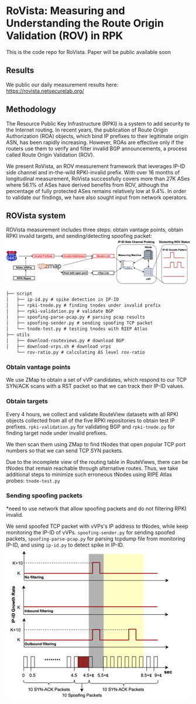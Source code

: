 # RoVista: Measuring and Understanding the Route Origin Validation (ROV) in RPK
This is the code repo for RoVista. Paper will be public available soon
## Results
We public our daily measurement results here: https://rovista.netsecurelab.org/
## Methodology
The Resource Public Key Infrastructure (RPKI) is a system to add security to the Internet routing. In recent years, the publication of Route Origin Authorization (ROA) objects, which bind IP prefixes to their legitimate origin ASN, has been rapidly increasing. However, ROAs are effective only if the routers use them to verify and filter invalid BGP announcements, a process called Route Origin Validation (ROV).

We present RoVista, an ROV measurement framework that leverages IP-ID side channel and in-the-wild RPKI-invalid prefix. With over 16 months of longitudinal measurement, RoVista successfully covers more than 27K ASes where 56.1% of ASes have derived benefits from ROV, although the percentage of fully protected ASes remains relatively low at 9.4%. In order to validate our findings, we have also sought input from network operators.


## ROVista system
ROVista measurement includes three steps: obtain vantage points, obtain RPKI invalid targets, and sending/detecting spoofing packet:
![structure](figures/structure.png)
``` shell
├── script
│   ├── ip-id.py # spike detection in IP-ID
│   ├── rpki-tnode.py # finding tnodes under invalid prefix
│   ├── rpki-validation.py # validate BGP
│   ├── spoofing-parse-pcap.py # parsing pcap results
│   ├── spoofing-sender.py # sending spoofing TCP packet
│   └── tnode-test.py # testing tnodes with RIEP Atlas
├── utils
│   ├── download-routeviews.py # download BGP
│   ├── download-vrps.sh # download vrps
    └── rov-ratio.py # calculating AS level rov-ratio
```
### Obtain vantage points
We use ZMap to obtain a set of vVP candidates, which respond to our TCP SYN/ACK scans with a RST packet so that we can track their IP-ID values. 

### Obtain targets
Every 4 hours, we collect and validate RouteView datasets
with all RPKI objects collected from all of the five RPKI repositories to obtain test IP prefixes. `rpki-validation.py` for validating BGP and `rpki-tnode.py` for finding target node under invalid prefixes.

We then scan them using ZMap to find tNodes that open popular TCP port numbers so that we can send TCP SYN packets. 

Due to the incomplete view of the routing table in RouteViews, there can be tNodes that remain reachable through alternative routes. Thus, we take additional steps to minimize such erroneous tNodes using RIPE Atlas probes: `tnode-test.py`

### Sending spoofing packets
*need to use network that allow spoofing packets and do not filtering RPKI invalid.

We send spoofed TCP packet with vVPs's IP address to tNodes, while keep monitoring the IP-ID of vVPs. `spoofing-sender.py` for sending spoofed packets, `spoofing-parse-pcap.py` for parsing tcpdump file from monitoring IP-ID, and using `ip-id.py` to detect spike in IP-ID.
![structure](figures/spoofing-analysis.png)

